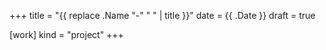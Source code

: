 +++
title = "{{ replace .Name "-" " " | title }}"
date = {{ .Date }}
draft = true

[work]
kind = "project"
+++

